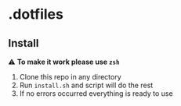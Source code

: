 # .dotfiles

## Install

⚠️ **To make it work please use `zsh`**

1. Clone this repo in any directory
2. Run `install.sh` and script will do the rest
3. If no errors occurred everything is ready to use
